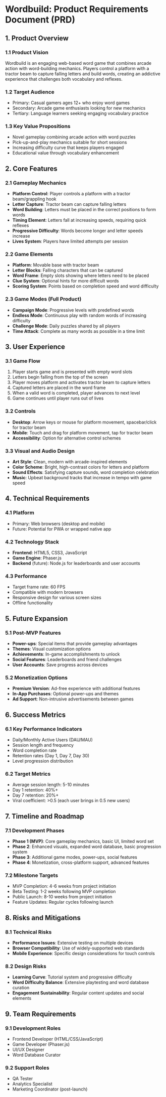 # Wordbuild: Product Requirements Document (PRD)

## 1. Product Overview

### 1.1 Product Vision
Wordbuild is an engaging web-based word game that combines arcade action with word-building mechanics. Players control a platform with a tractor beam to capture falling letters and build words, creating an addictive experience that challenges both vocabulary and reflexes.

### 1.2 Target Audience
- Primary: Casual gamers ages 12+ who enjoy word games
- Secondary: Arcade game enthusiasts looking for new mechanics
- Tertiary: Language learners seeking engaging vocabulary practice

### 1.3 Key Value Propositions
- Novel gameplay combining arcade action with word puzzles
- Pick-up-and-play mechanics suitable for short sessions
- Increasing difficulty curve that keeps players engaged
- Educational value through vocabulary enhancement

## 2. Core Features

### 2.1 Gameplay Mechanics
- **Platform Control**: Player controls a platform with a tractor beam/grappling hook
- **Letter Capture**: Tractor beam can capture falling letters
- **Word Building**: Letters must be placed in the correct positions to form words
- **Timing Element**: Letters fall at increasing speeds, requiring quick reflexes
- **Progressive Difficulty**: Words become longer and letter speeds increase
- **Lives System**: Players have limited attempts per session

### 2.2 Game Elements
- **Platform**: Movable base with tractor beam
- **Letter Blocks**: Falling characters that can be captured
- **Word Frame**: Empty slots showing where letters need to be placed
- **Clue System**: Optional hints for more difficult words
- **Scoring System**: Points based on completion speed and word difficulty

### 2.3 Game Modes (Full Product)
- **Campaign Mode**: Progressive levels with predefined words
- **Endless Mode**: Continuous play with random words of increasing difficulty
- **Challenge Mode**: Daily puzzles shared by all players
- **Time Attack**: Complete as many words as possible in a time limit

## 3. User Experience

### 3.1 Game Flow
1. Player starts game and is presented with empty word slots
2. Letters begin falling from the top of the screen
3. Player moves platform and activates tractor beam to capture letters
4. Captured letters are placed in the word frame
5. When a valid word is completed, player advances to next level
6. Game continues until player runs out of lives

### 3.2 Controls
- **Desktop**: Arrow keys or mouse for platform movement, spacebar/click for tractor beam
- **Mobile**: Touch and drag for platform movement, tap for tractor beam
- **Accessibility**: Option for alternative control schemes

### 3.3 Visual and Audio Design
- **Art Style**: Clean, modern with arcade-inspired elements
- **Color Scheme**: Bright, high-contrast colors for letters and platform
- **Sound Effects**: Satisfying capture sounds, word completion celebration
- **Music**: Upbeat background tracks that increase in tempo with game speed

## 4. Technical Requirements

### 4.1 Platform
- Primary: Web browsers (desktop and mobile)
- Future: Potential for PWA or wrapped native app

### 4.2 Technology Stack
- **Frontend**: HTML5, CSS3, JavaScript
- **Game Engine**: Phaser.js
- **Backend** (future): Node.js for leaderboards and user accounts

### 4.3 Performance
- Target frame rate: 60 FPS
- Compatible with modern browsers
- Responsive design for various screen sizes
- Offline functionality

## 5. Future Expansion

### 5.1 Post-MVP Features
- **Power-ups**: Special items that provide gameplay advantages
- **Themes**: Visual customization options
- **Achievements**: In-game accomplishments to unlock
- **Social Features**: Leaderboards and friend challenges
- **User Accounts**: Save progress across devices

### 5.2 Monetization Options
- **Premium Version**: Ad-free experience with additional features
- **In-App Purchases**: Optional power-ups and themes
- **Ad Support**: Non-intrusive advertisements between games

## 6. Success Metrics

### 6.1 Key Performance Indicators
- Daily/Monthly Active Users (DAU/MAU)
- Session length and frequency
- Word completion rate
- Retention rates (Day 1, Day 7, Day 30)
- Level progression distribution

### 6.2 Target Metrics
- Average session length: 5-10 minutes
- Day 1 retention: 40%+
- Day 7 retention: 20%+
- Viral coefficient: >0.5 (each user brings in 0.5 new users)

## 7. Timeline and Roadmap

### 7.1 Development Phases
- **Phase 1 (MVP)**: Core gameplay mechanics, basic UI, limited word set
- **Phase 2**: Enhanced visuals, expanded word database, basic progression system
- **Phase 3**: Additional game modes, power-ups, social features
- **Phase 4**: Monetization, cross-platform support, advanced features

### 7.2 Milestone Targets
- MVP Completion: 4-6 weeks from project initiation
- Beta Testing: 1-2 weeks following MVP completion
- Public Launch: 8-10 weeks from project initiation
- Feature Updates: Regular cycles following launch

## 8. Risks and Mitigations

### 8.1 Technical Risks
- **Performance Issues**: Extensive testing on multiple devices
- **Browser Compatibility**: Use of widely-supported web standards
- **Mobile Experience**: Specific design considerations for touch controls

### 8.2 Design Risks
- **Learning Curve**: Tutorial system and progressive difficulty
- **Word Difficulty Balance**: Extensive playtesting and word database curation
- **Engagement Sustainability**: Regular content updates and social elements

## 9. Team Requirements

### 9.1 Development Roles
- Frontend Developer (HTML/CSS/JavaScript)
- Game Developer (Phaser.js)
- UI/UX Designer
- Word Database Curator

### 9.2 Support Roles
- QA Tester
- Analytics Specialist
- Marketing Coordinator (post-launch)


